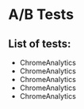 # A/B Tests
## List of tests:
- ChromeAnalytics
- ChromeAnalytics 
- ChromeAnalytics
- ChromeAnalytics
- ChromeAnalytics
